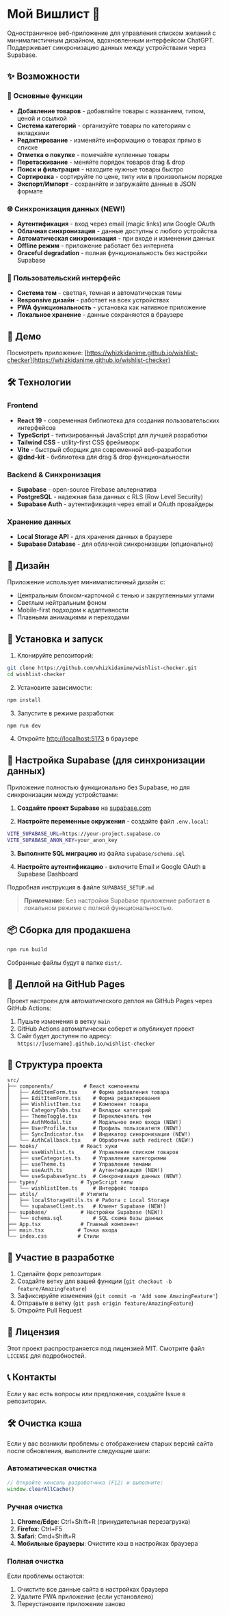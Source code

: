 # Мой Вишлист 🎁

Одностраничное веб-приложение для управления списком желаний с минималистичным дизайном, вдохновленным интерфейсом ChatGPT. Поддерживает синхронизацию данных между устройствами через Supabase.

## ✨ Возможности

### 📝 Основные функции
- **Добавление товаров** - добавляйте товары с названием, типом, ценой и ссылкой
- **Система категорий** - организуйте товары по категориям с вкладками
- **Редактирование** - изменяйте информацию о товарах прямо в списке
- **Отметка о покупке** - помечайте купленные товары
- **Перетаскивание** - меняйте порядок товаров drag & drop
- **Поиск и фильтрация** - находите нужные товары быстро
- **Сортировка** - сортируйте по цене, типу или в произвольном порядке
- **Экспорт/Импорт** - сохраняйте и загружайте данные в JSON формате

### 🌐 Синхронизация данных (NEW!)
- **Аутентификация** - вход через email (magic links) или Google OAuth
- **Облачная синхронизация** - данные доступны с любого устройства
- **Автоматическая синхронизация** - при входе и изменении данных
- **Offline режим** - приложение работает без интернета
- **Graceful degradation** - полная функциональность без настройки Supabase

### 🎨 Пользовательский интерфейс
- **Система тем** - светлая, темная и автоматическая темы
- **Responsive дизайн** - работает на всех устройствах
- **PWA функциональность** - установка как нативное приложение
- **Локальное хранение** - данные сохраняются в браузере

## 🚀 Демо

Посмотреть приложение: [https://whizkidanime.github.io/wishlist-checker](https://whizkidanime.github.io/wishlist-checker)

## 🛠️ Технологии

### Frontend
- **React 19** - современная библиотека для создания пользовательских интерфейсов
- **TypeScript** - типизированный JavaScript для лучшей разработки
- **Tailwind CSS** - utility-first CSS фреймворк
- **Vite** - быстрый сборщик для современной веб-разработки
- **@dnd-kit** - библиотека для drag & drop функциональности

### Backend & Синхронизация
- **Supabase** - open-source Firebase альтернатива
- **PostgreSQL** - надежная база данных с RLS (Row Level Security)
- **Supabase Auth** - аутентификация через email и OAuth провайдеры

### Хранение данных
- **Local Storage API** - для хранения данных в браузере
- **Supabase Database** - для облачной синхронизации (опционально)

## 🎨 Дизайн

Приложение использует минималистичный дизайн с:
- Центральным блоком-карточкой с тенью и закругленными углами
- Светлым нейтральным фоном
- Mobile-first подходом к адаптивности
- Плавными анимациями и переходами

## 📱 Установка и запуск

1. Клонируйте репозиторий:
```bash
git clone https://github.com/whizkidanime/wishlist-checker.git
cd wishlist-checker
```

2. Установите зависимости:
```bash
npm install
```

3. Запустите в режиме разработки:
```bash
npm run dev
```

4. Откройте [http://localhost:5173](http://localhost:5173) в браузере

## 🔧 Настройка Supabase (для синхронизации данных)

Приложение полностью функционально без Supabase, но для синхронизации между устройствами:

1. **Создайте проект Supabase** на [supabase.com](https://supabase.com)

2. **Настройте переменные окружения** - создайте файл `.env.local`:
```bash
VITE_SUPABASE_URL=https://your-project.supabase.co
VITE_SUPABASE_ANON_KEY=your_anon_key
```

3. **Выполните SQL миграцию** из файла `supabase/schema.sql`

4. **Настройте аутентификацию** - включите Email и Google OAuth в Supabase Dashboard

Подробная инструкция в файле `SUPABASE_SETUP.md`

> **Примечание**: Без настройки Supabase приложение работает в локальном режиме с полной функциональностью.

## 📦 Сборка для продакшена

```bash
npm run build
```

Собранные файлы будут в папке `dist/`.

## 🚀 Деплой на GitHub Pages

Проект настроен для автоматического деплоя на GitHub Pages через GitHub Actions:

1. Пушьте изменения в ветку `main`
2. GitHub Actions автоматически соберет и опубликует проект
3. Сайт будет доступен по адресу: `https://[username].github.io/wishlist-checker`

## 📝 Структура проекта

```
src/
├── components/          # React компоненты
│   ├── AddItemForm.tsx     # Форма добавления товара
│   ├── EditItemForm.tsx    # Форма редактирования
│   ├── WishlistItem.tsx    # Компонент товара
│   ├── CategoryTabs.tsx    # Вкладки категорий
│   ├── ThemeToggle.tsx     # Переключатель тем
│   ├── AuthModal.tsx       # Модальное окно входа (NEW!)
│   ├── UserProfile.tsx     # Профиль пользователя (NEW!)
│   ├── SyncIndicator.tsx   # Индикатор синхронизации (NEW!)
│   └── AuthCallback.tsx    # Обработчик auth redirect (NEW!)
├── hooks/              # React хуки
│   ├── useWishlist.ts      # Управление списком товаров
│   ├── useCategories.ts    # Управление категориями
│   ├── useTheme.ts         # Управление темами
│   ├── useAuth.ts          # Аутентификация (NEW!)
│   └── useSupabaseSync.ts  # Синхронизация данных (NEW!)
├── types/              # TypeScript типы
│   └── wishlistItem.ts     # Интерфейс товара
├── utils/              # Утилиты
│   ├── localStorageUtils.ts # Работа с Local Storage
│   └── supabaseClient.ts   # Клиент Supabase (NEW!)
├── supabase/           # Настройки Supabase (NEW!)
│   └── schema.sql          # SQL схема базы данных
├── App.tsx             # Главный компонент
├── main.tsx           # Точка входа
└── index.css          # Стили
```

## 🤝 Участие в разработке

1. Сделайте форк репозитория
2. Создайте ветку для вашей функции (`git checkout -b feature/AmazingFeature`)
3. Зафиксируйте изменения (`git commit -m 'Add some AmazingFeature'`)
4. Отправьте в ветку (`git push origin feature/AmazingFeature`)
5. Откройте Pull Request

## 📄 Лицензия

Этот проект распространяется под лицензией MIT. Смотрите файл `LICENSE` для подробностей.

## 📞 Контакты

Если у вас есть вопросы или предложения, создайте Issue в репозитории.

## 🛠 Очистка кэша

Если у вас возникли проблемы с отображением старых версий сайта после обновления, выполните следующие шаги:

### Автоматическая очистка
```javascript
// Откройте консоль разработчика (F12) и выполните:
window.clearAllCache()
```

### Ручная очистка
1. **Chrome/Edge**: Ctrl+Shift+R (принудительная перезагрузка)
2. **Firefox**: Ctrl+F5
3. **Safari**: Cmd+Shift+R
4. **Мобильные браузеры**: Очистите кэш в настройках браузера

### Полная очистка
Если проблемы остаются:
1. Очистите все данные сайта в настройках браузера
2. Удалите PWA приложение (если установлено)
3. Переустановите приложение заново